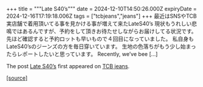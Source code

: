 +++
title = """Late S40’s"""
date = 2024-12-10T14:50:26.000Z
expiryDate = 2024-12-16T17:19:18.006Z
tags = ["tcbjeans","jeans"]
+++
最近はSNSやTCB実店舗で着用頂いてる事を見かける事が増えて来たLateS40’s 現状もうれしい悲鳴ではあるんですが、予約をして頂きお待たせしながらお届けしてる状況です。 先ほど確認すると予約ロットも早いもので４回目になっていました。 私自身もLateS40’sのジーンズの方を毎日穿いています。 生地の色落ちがもう少し始まったらレポートしたいと思っています。 Recently, we’ve bee \[…\]

The post [Late S40’s](http://tcbjeans.com/2024/12/10/50332) first appeared on [TCB jeans](http://tcbjeans.com).

[[source]](http://tcbjeans.com/2024/12/10/50332)
